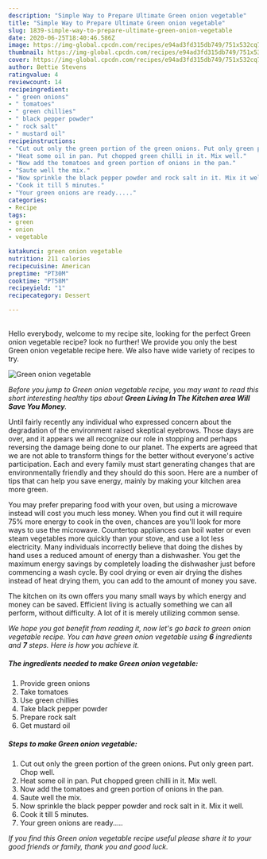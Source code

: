```yaml
---
description: "Simple Way to Prepare Ultimate Green onion vegetable"
title: "Simple Way to Prepare Ultimate Green onion vegetable"
slug: 1839-simple-way-to-prepare-ultimate-green-onion-vegetable
date: 2020-06-25T18:40:46.586Z
image: https://img-global.cpcdn.com/recipes/e94ad3fd315db749/751x532cq70/green-onion-vegetable-recipe-main-photo.jpg
thumbnail: https://img-global.cpcdn.com/recipes/e94ad3fd315db749/751x532cq70/green-onion-vegetable-recipe-main-photo.jpg
cover: https://img-global.cpcdn.com/recipes/e94ad3fd315db749/751x532cq70/green-onion-vegetable-recipe-main-photo.jpg
author: Bettie Stevens
ratingvalue: 4
reviewcount: 14
recipeingredient:
- " green onions"
- " tomatoes"
- " green chillies"
- " black pepper powder"
- " rock salt"
- " mustard oil"
recipeinstructions:
- "Cut out only the green portion of the green onions. Put only green part. Chop well."
- "Heat some oil in pan. Put chopped green chilli in it. Mix well."
- "Now add the tomatoes and green portion of onions in the pan."
- "Saute well the mix."
- "Now sprinkle the black pepper powder and rock salt in it. Mix it well."
- "Cook it till 5 minutes."
- "Your green onions are ready....."
categories:
- Recipe
tags:
- green
- onion
- vegetable

katakunci: green onion vegetable 
nutrition: 211 calories
recipecuisine: American
preptime: "PT30M"
cooktime: "PT58M"
recipeyield: "1"
recipecategory: Dessert

---
```

<br>
Hello everybody, welcome to my recipe site, looking for the perfect Green onion vegetable recipe? look no further! We provide you only the best Green onion vegetable recipe here. We also have wide variety of recipes to try.
<br>


![Green onion vegetable](https://img-global.cpcdn.com/recipes/e94ad3fd315db749/751x532cq70/green-onion-vegetable-recipe-main-photo.jpg)

<i>Before you jump to Green onion vegetable recipe, you may want to read this short interesting healthy tips about 
<strong>Green Living In The Kitchen area Will Save You Money</strong>.</i>
</br>

Until fairly recently any individual who expressed concern about the degradation of the environment raised skeptical eyebrows. Those days are over, and it appears we all recognize our role in stopping and perhaps reversing the damage being done to our planet. The experts are agreed that we are not able to transform things for the better without everyone's active participation. Each and every family must start generating changes that are environmentally friendly and they should do this soon. Here are a number of tips that can help you save energy, mainly by making your kitchen area more green.

You may prefer preparing food with your oven, but using a microwave instead will cost you much less money. When you find out it will require 75% more energy to cook in the oven, chances are you'll look for more ways to use the microwave. Countertop appliances can boil water or even steam vegetables more quickly than your stove, and use a lot less electricity. Many individuals incorrectly believe that doing the dishes by hand uses a reduced amount of energy than a dishwasher. You get the maximum energy savings by completely loading the dishwasher just before commencing a wash cycle. By cool drying or even air drying the dishes instead of heat drying them, you can add to the amount of money you save.

The kitchen on its own offers you many small ways by which energy and money can be saved. Efficient living is actually something we can all perform, without difficulty. A lot of it is merely utilizing common sense.


<i>We hope you got benefit from reading it, now let's go back to green onion vegetable recipe. You can have green onion vegetable using <strong>6</strong> ingredients and <strong>7</strong> steps. Here is how you achieve it.
</i>

##### The ingredients needed to make Green onion vegetable:

1. Provide  green onions
1. Take  tomatoes
1. Use  green chillies
1. Take  black pepper powder
1. Prepare  rock salt
1. Get  mustard oil


##### Steps to make Green onion vegetable:

1. Cut out only the green portion of the green onions. Put only green part. Chop well.
1. Heat some oil in pan. Put chopped green chilli in it. Mix well.
1. Now add the tomatoes and green portion of onions in the pan.
1. Saute well the mix.
1. Now sprinkle the black pepper powder and rock salt in it. Mix it well.
1. Cook it till 5 minutes.
1. Your green onions are ready.....


<i>If you find this Green onion vegetable recipe useful please share it to your good friends or family, thank you and good luck.</i>
